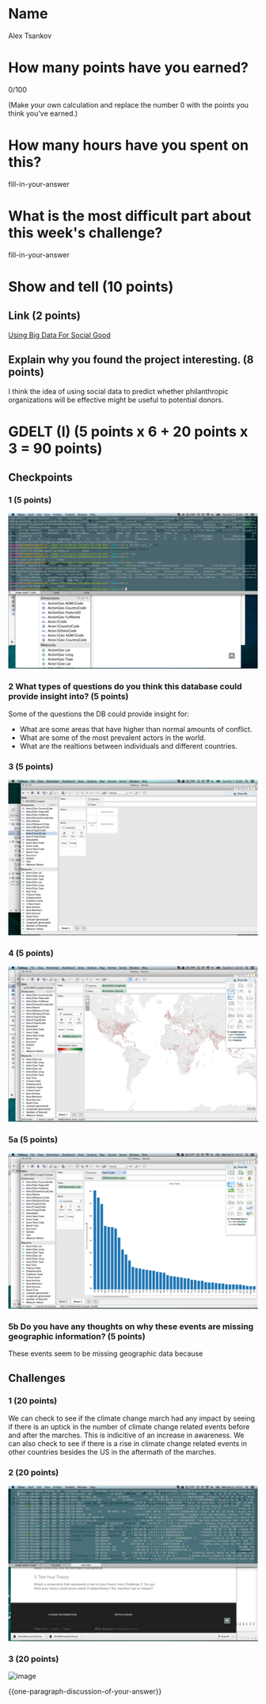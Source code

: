 # Name

Alex Tsankov

# How many points have you earned?

0/100

(Make your own calculation and replace the number 0 with the points you think you've earned.)

# How many hours have you spent on this?

fill-in-your-answer

# What is the most difficult part about this week's challenge?

fill-in-your-answer

# Show and tell (10 points)

## Link (2 points)

[Using Big Data For Social Good](http://www.forbes.com/sites/ashoka/2014/08/27/using-big-data-for-social-good/)

## Explain why you found the project interesting. (8 points)

I think the idea of using social data to predict whether philanthropic organizations will be effective might be useful to potential donors. 

# GDELT (I) (5 points x 6 + 20 points x 3 = 90 points)

## Checkpoints

### 1 (5 points)

![image](cp1.png)

### 2 What types of questions do you think this database could provide insight into? (5 points)

Some of the questions the DB could provide insight for:
- What are some areas that have higher than normal amounts of conflict. 
- What are some of the most prevalent actors in the world. 
- What are the realtions between individuals and different countries. 
### 3 (5 points)

![image](cp3.png)

### 4 (5 points)

![image](cp4.png)

### 5a (5 points)

![image](cp5.png)

### 5b Do you have any thoughts on why these events are missing geographic information? (5 points)

These events seem to be missing geographic data because 

## Challenges

### 1 (20 points)
We can check to see if the climate change march had any impact by seeing if there is an uptick in the number of climate change related events before and after the marches. This is indicitive of an increase in awareness. We can also check to see if there is a rise in climate change related events in other countries besides the US in the aftermath of the marches. 

### 2 (20 points)

![image](ch2.png)

### 3 (20 points)

![image](image.png?raw=true)

{{one-paragraph-discussion-of-your-answer}}
